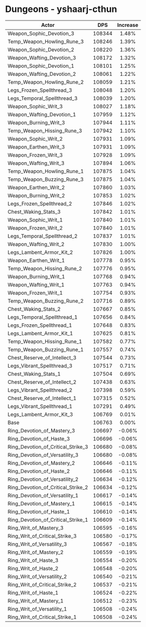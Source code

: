 # Dungeons - yshaarj-cthun
| Actor | DPS | Increase |
|---|:---:|:---:|
|Weapon_Sophic_Devotion_3|108344|1.48%|
|Temp_Weapon_Howling_Rune_3|108246|1.39%|
|Weapon_Sophic_Devotion_2|108220|1.36%|
|Weapon_Wafting_Devotion_3|108172|1.32%|
|Weapon_Sophic_Devotion_1|108101|1.25%|
|Weapon_Wafting_Devotion_2|108061|1.22%|
|Temp_Weapon_Howling_Rune_2|108059|1.21%|
|Legs_Frozen_Spellthread_3|108048|1.20%|
|Legs_Temporal_Spellthread_3|108039|1.20%|
|Weapon_Sophic_Writ_3|108027|1.18%|
|Weapon_Wafting_Devotion_1|107959|1.12%|
|Weapon_Burning_Writ_3|107944|1.11%|
|Temp_Weapon_Hissing_Rune_3|107942|1.10%|
|Weapon_Sophic_Writ_2|107931|1.09%|
|Weapon_Earthen_Writ_3|107931|1.09%|
|Weapon_Frozen_Writ_3|107928|1.09%|
|Weapon_Wafting_Writ_3|107894|1.06%|
|Temp_Weapon_Howling_Rune_1|107875|1.04%|
|Temp_Weapon_Buzzing_Rune_3|107875|1.04%|
|Weapon_Earthen_Writ_2|107860|1.03%|
|Weapon_Burning_Writ_2|107853|1.02%|
|Legs_Frozen_Spellthread_2|107846|1.02%|
|Chest_Waking_Stats_3|107842|1.01%|
|Weapon_Sophic_Writ_1|107840|1.01%|
|Weapon_Frozen_Writ_2|107840|1.01%|
|Legs_Temporal_Spellthread_2|107837|1.01%|
|Weapon_Wafting_Writ_2|107830|1.00%|
|Legs_Lambent_Armor_Kit_2|107826|1.00%|
|Weapon_Earthen_Writ_1|107778|0.95%|
|Temp_Weapon_Hissing_Rune_2|107776|0.95%|
|Weapon_Burning_Writ_1|107768|0.94%|
|Weapon_Wafting_Writ_1|107763|0.94%|
|Weapon_Frozen_Writ_1|107754|0.93%|
|Temp_Weapon_Buzzing_Rune_2|107716|0.89%|
|Chest_Waking_Stats_2|107667|0.85%|
|Legs_Temporal_Spellthread_1|107656|0.84%|
|Legs_Frozen_Spellthread_1|107648|0.83%|
|Legs_Lambent_Armor_Kit_1|107625|0.81%|
|Temp_Weapon_Hissing_Rune_1|107582|0.77%|
|Temp_Weapon_Buzzing_Rune_1|107557|0.74%|
|Chest_Reserve_of_Intellect_3|107544|0.73%|
|Legs_Vibrant_Spellthread_3|107517|0.71%|
|Chest_Waking_Stats_1|107504|0.69%|
|Chest_Reserve_of_Intellect_2|107438|0.63%|
|Legs_Vibrant_Spellthread_2|107398|0.59%|
|Chest_Reserve_of_Intellect_1|107315|0.52%|
|Legs_Vibrant_Spellthread_1|107291|0.49%|
|Legs_Lambent_Armor_Kit_3|106769|0.01%|
|Base|106763|0.00%|
|Ring_Devotion_of_Mastery_3|106697|-0.06%|
|Ring_Devotion_of_Haste_3|106696|-0.06%|
|Ring_Devotion_of_Critical_Strike_3|106680|-0.08%|
|Ring_Devotion_of_Versatility_3|106680|-0.08%|
|Ring_Devotion_of_Mastery_2|106646|-0.11%|
|Ring_Devotion_of_Haste_2|106646|-0.11%|
|Ring_Devotion_of_Versatility_2|106634|-0.12%|
|Ring_Devotion_of_Critical_Strike_2|106634|-0.12%|
|Ring_Devotion_of_Versatility_1|106617|-0.14%|
|Ring_Devotion_of_Mastery_1|106615|-0.14%|
|Ring_Devotion_of_Haste_1|106610|-0.14%|
|Ring_Devotion_of_Critical_Strike_1|106609|-0.14%|
|Ring_Writ_of_Mastery_3|106595|-0.16%|
|Ring_Writ_of_Critical_Strike_3|106580|-0.17%|
|Ring_Writ_of_Versatility_3|106567|-0.18%|
|Ring_Writ_of_Mastery_2|106559|-0.19%|
|Ring_Writ_of_Haste_3|106554|-0.20%|
|Ring_Writ_of_Haste_2|106548|-0.20%|
|Ring_Writ_of_Versatility_2|106540|-0.21%|
|Ring_Writ_of_Critical_Strike_2|106537|-0.21%|
|Ring_Writ_of_Haste_1|106524|-0.22%|
|Ring_Writ_of_Mastery_1|106512|-0.23%|
|Ring_Writ_of_Versatility_1|106508|-0.24%|
|Ring_Writ_of_Critical_Strike_1|106508|-0.24%|
